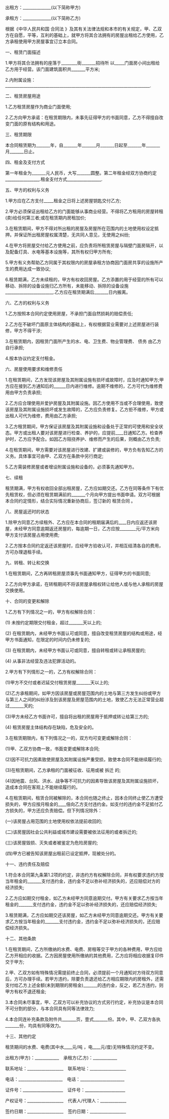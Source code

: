 
 


出租方：______________(以下简称甲方)


承租方：______________(以下简称乙方)


根据《中华人民共和国
合同法
》及其有关法律法规和本市的有关规定，甲、乙双方在自愿，平等，互利的基础上，就甲方将其合法拥有的房屋出租给乙方使用，乙方承租使用甲方房屋事宜订立本合同。


一、租赁门面描述


1.甲方将其合法拥有的座落于________街_______招待所 以_____门面房小间出租给乙方用于经营。该门面建筑面积共_______平方米;


2.内附属设施：________________________________________________________________________.


二、租赁房屋用途


1.乙方租赁房屋作为商业门面使用;


2.乙方向甲方承诺：在租赁期限内，未事先征得甲方的书面同意，乙方不得擅自改变门面的原有结构和用途。


三、租赁期限


本合同租赁期为_______年，自_______年_______月_______日起至_______年_______月_______日止。


四、租金及支付方式


第一年租金为_______元人民币，大写_______圆整。第二年租金经双方协商约定_________________.租金支付方式_________________.


五、甲方的权利与义务


1.甲方应在乙方支付_____租金之日将上述房屋钥匙交付乙方;


2.甲方必须保证出租给乙方的门面能够从事商业经营。不得将乙方租用的房屋转租(卖)给任何第三者;或在租赁期内房租加价;


3.在租赁期间，甲方不得对所出租的房屋及房屋所在范围内的土地使用权设定抵押。并保证所出租房屋权属清楚，无共同人意见，无使用之纠纷;


4.在甲方将房屋交付给乙方使用之前，应负责将所租赁房屋与隔壁门面房隔开，以及配备灯具、水电等基本设施等，其所有权归甲方所有;


5.甲方有义务帮助乙方同属于其权限内的房屋承租方协商因门面房共享的设施所产生的费用达成一致协议;


6.租赁期满，乙方未续租的，甲方有权收回房屋。乙方添置的用于经营的所有可以移动、拆除的设备设施归乙方所有，未能移动、拆除的设备设施________________________.乙方应在租赁期满后_______日内搬离。


六、乙方的权利与义务


1.乙方按照本合同约定使用房屋，不承担门面自然损耗的赔偿责任;


2.乙方在不破坏门面原主体结构的基础上，有权根据营业需要对上述房屋进行装修，甲方不得干涉;


3.在租赁期内，因租赁门面所产生的水、电、卫生费、物业管理费、
债务
由乙方自行承担;


4.按本协议约定支付租金。


六、房屋使用要求和维修责任


1.在租赁期间，乙方发现该房屋及其附属设施有损坏或故障时，应及时通知甲方;甲方应在接到乙方通知后的______日内进行维修。逾期不维修的，乙方可代为维修费用由甲方负责承担;


2.乙方应合理使用并爱护房屋及其附属设施。因乙方使用不当或不合理使用，致使该房屋及其附属设施损坏或发生故障的，乙方应负责修复。乙方拒不维修，甲方或出租人可代为维修，费用由乙方承担;


3.乙方租赁期间，甲方保证该房屋及其附属设施和设备处于正常的可使用和安全状态。甲方或出租人要对该房屋进行检查、养护的，应提前____日通知乙方。检查养护时，乙方应予配合。如因乙方阻挠养护、维修而产生的后果，则概由乙方负责;


4.在租赁期间，甲方需要对该房屋进行改建、扩建或装修的，甲方负有告知乙方的义务。具体事宜可由甲、乙双方在条款中另行商定;


5.乙方需装修房屋或者增设附属设施和设备的，必须事先通知甲方。


七、续租


租赁期满，甲方有权收回全部出租房屋，乙方应如期交还。乙方在同等条件下有优先租赁权，但必须在租赁期满前的_______个月向甲方提出书面申请。双方可根据本合同约定情形，结合实际情况重新协商后，签订新的
租赁合同
。


八、房屋返还时的状态


1.除甲方同意乙方续租外、乙方应在本合同的租期届满后的____日内应返还该房屋，未经甲方同意逾期返还房屋的，每逾期一日，乙方应按________元/平方米向甲方支付该房屋占用使用费;


2.乙方按本合同约定返还该房屋时，应经甲方验收认可，并相互结清各自的费用，方可办理退租手续。


九、转租、转让和交换


1.在租赁期间，乙方再转租房屋须事先书面通知甲方，征得甲方的书面同意;


2.乙方向甲方承诺，在转租期间不将该房屋承租权转让给他人或与他人承租的房屋交换使用。


十、合同的变更和解除


1.乙方有下列情况之一的，甲方有权解除合同：


(1) 未按约定期限交付租金，超过_______天以上的;


(2) 在租赁期内，未经甲方书面认可或同意，擅自改变租赁房屋的结构或用途，经甲方书面通知，在限定的时间内仍未修复的;


(3) 在租赁期内，未经甲方书面认可或同意，擅自转租或转让承租房屋的;


(4) 从事非法经营及违法犯罪活动的。


2.甲方有下列情形之一的，乙方有权解除合同：


(1)甲方不交付或者迟延交付租赁房屋_______天以上的;


(2)乙方承租期间，如甲方因该房屋或房屋范围内的土地与第三方发生纠纷或甲方与第三人之间的纠纷涉及到该房屋及房屋范围内的土地，致使乙方无法正常营业超过_______天的;


(3)甲方未经乙方书面许可，擅自将出租的房屋用于抵押或转让给第三方的;


(4) 租赁房屋主体结构存在缺陷，危及安全的。


3.在租赁期限内，有下列情况之一的，双方均可变更或解除合同：


(1)甲、乙双方协商一致，书面变更或解除本合同;


(2)因不可抗力因素致使房屋及其附属设施严重受损，致使本合同不能继续履行的;


(3)在租赁期间，乙方承租的门面被征收、征用或被
拆迁
的;


(4)因地震、台风、洪水、战争等不可抗力的因素导致该房屋及其附属设施损坏，造成本合同在客观上不能继续履行的。


4.在租赁期间，租赁合同被解除的，本合同也随之终止，因本合同终止使乙方遭受损失的，甲方应按月租金的____倍向乙方支付违约金。如支付的违约金不足抵付乙方损失的，甲方还应负责赔偿。但下列情况除外：


(一)该房屋占用范围的土地使用权依法提前收回的;


(二)该房屋因社会公共利益或城市建设需要被依法征用的或者拆迁的;


(三)该房屋毁损、灭失或者被鉴定为危险房屋的;


(四)甲方已被告知该房屋出租前已设定抵押，现被处分的。


十一、违约责任及赔偿


1.符合本合同第九条第1.2项的约定，非违约方有权解除合同，并有权要求违约方按当年租金的_______支付违约金，违约金不足以弥补经济损失的，还应赔偿对方的经济损失;


2.乙方应如期交付租金，如乙方未经甲方同意逾期交付。甲方有关要求乙方按当年租金的_______支付违约金，违约金不足以弥补经济损失的，还应赔偿经济损失;


3.租赁期满，乙方应如期交还该房屋，如乙方未经甲方同意逾期交还。甲方有关要求乙方按当年租金的_______支付违约金，违约金不足以弥补经济损失的，还应赔偿经济损失。


十二、其他条款


1.在租赁期间，乙方所缴纳的水费、电费、房租等交于甲方的各种费用，甲方应给乙方开相应的收据。乙方因房屋使用所缴纳的其他费用，乙方应将相应收据复印件交于甲方;


2.甲、乙双方如有特殊情况需提前终止合同，必须提前一个月通知对方待双方同意后，方可办理手续。若甲方违约，除要负责退还给乙方相应期限内的房租外，还需支付给乙方上述金额(未到期限的房租金)_______的违约金，反之，若乙方违约，则甲方有权不退还租金;


3.本合同未尽事宜，甲、乙双方可以补充协议的方式另行约定，补充协议是本合同不可分割的部分，与本合同具有同等法律效力;


4.本合同连补充条款及附件共_______页，壹式_______份。其中，甲、乙双方各执_______份，均具有同等效力。


十三、其他约定


租赁期间的水费、电费(其中水____元/吨 ，电____元/度)无特殊情况约定不变。


出租方(甲方)：____________　承租方(乙方)：____________


联系地址：__________________　联系地址：__________________


电话：______________________　电话：______________________


证件号：____________________　证件号：____________________


产权证号：__________________　代表人/代理人：_____________


签约日期：__________________　签约日期：__________________
 


 

 
 
 
 
 
  


  
 

  


  


  
 
 
 
 

